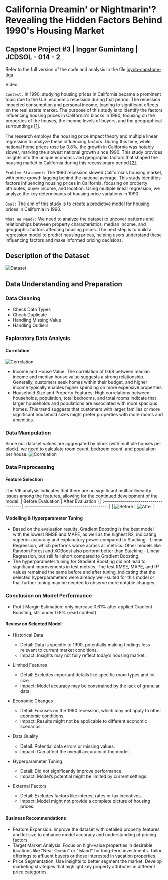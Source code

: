 # California Dreamin' or Nightmarin'? Revealing the Hidden Factors Behind 1990's Housing Market
## Capstone Project #3 | Inggar Gumintang | JCDSOL - 014 - 2
Refer to the full version of the code and analysis in the file [ipynb-capstone-tiga](https://github.com/inggargumintang/capstone-tiga-inggar/blob/main/capstone_tiga_inggar.ipynb)

Video: 

`Context:`
In 1990, studying housing prices in California became a prominent topic due to the U.S. economic recession during that period. The recession impacted consumption and personal income, leading to significant effects on the real estate market. The purpose of this study is to identify the factors influencing housing prices in California's blocks in 1990, focusing on the properties of the houses, the income levels of buyers, and the geographical surroundings [[1]](https://eudl.eu/pdf/10.4108/eai.18-11-2022.2327138).

The research employs the housing price impact theory and multiple linear regression to analyze these influencing factors. During this time, while national home prices rose by 0.8%, the growth in California was notably slower, marking the slowest national growth since 1990. This study provides insights into the unique economic and geographic factors that shaped the housing market in California during this recessionary period [[2]](https://www.ppic.org/wp-content/uploads/content/pubs/jtf/JTF_HousingMarketJTF.pdf).

`Problem Statement:`
The 1990 recession slowed California's housing market, with price growth lagging behind the national average. This study identifies factors influencing housing prices in California, focusing on property attributes, buyer income, and location. Using multiple linear regression, we analyze the key determinants of housing price variations in 1990.

`Goal:`
The aim of this study is to create a predictive model for housing prices in California in 1990.

`What We Need?:`
We need to analyze the dataset to uncover patterns and relationships between property characteristics, median income, and geographic factors affecting housing prices. The next step is to build a regression model to predict housing prices, helping users understand these influencing factors and make informed pricing decisions.

## Description of the Dataset
![Dataset](image/dataset.png)

## Data Understanding and Preparation
### Data Cleaning
- Check Data Types
- Check Duplicate
- Handling Missing Value
- Handling Outliers

### Exploratory Data Analysis
#### Correlation
![Correlation](image/correlation.png)
- Income and House Value: The correlation of 0.68 between median income and median house value suggests a strong relationship. Generally, customers seek homes within their budget, and higher income typically enables higher spending on more expensive properties.
- Household Size and Property Features: High correlations between households, population, total bedrooms, and total rooms indicate that larger households and populations are associated with more spacious homes. This trend suggests that customers with larger families or more significant household sizes might prefer properties with more rooms and amenities.

### Data Manipulation
Since our dataset values are aggregated by block (with multiple houses per block), we need to calculate room count, bedroom count, and population per house.
![Correlation](image/addColumn.png)

### Data Preprocessing
#### Feature Selection
The VIF analysis indicates that there are no significant multicollinearity issues among the features, allowing for the continued development of the model.
|                 Before Evaluation      |                    After Evaluation        |
| :------------------------------------: | :----------------------------------------: |
| ![Before](image/beforeVIF.png)         | ![After](image/afterVIF.png)               |

#### Modelling & Hyperparameter Tuning
- Based on the evaluation results, Gradient Boosting is the best model with the lowest RMSE and MAPE, as well as the highest R2, indicating superior accuracy and explanatory power compared to Stacking - Linear Regression, which performs worse across all metrics. Other models like Random Forest and XGBoost also perform better than Stacking - Linear Regression, but still fall short compared to Gradient Boosting.
- The hyperparameter tuning for Gradient Boosting did not lead to significant improvements in test metrics. The test RMSE, MAPE, and R² values remained the same before and after tuning, indicating that the selected hyperparameters were already well-suited for this model or that further tuning may be needed to observe more notable changes.

### Conclusion on Model Performance
- Profit Margin Estimation: only increase 0.61% after applied Gradient Boosting, still under 0.8% (read context)
#### Review on Selected Model
- Historical Data
    - Detail: Data is specific to 1990, potentially making findings less relevant to current market conditions.
    - Impact: Insights may not fully reflect today’s housing market.

- Limited Features
    - Detail: Excludes important details like specific room types and lot size.
    - Impact: Model accuracy may be constrained by the lack of granular data.

- Economic Changes
    - Detail: Focuses on the 1990 recession, which may not apply to other economic conditions.
    - Impact: Results might not be applicable to different economic scenarios.

- Data Quality
    - Detail: Potential data errors or missing values.
    - Impact: Can affect the overall accuracy of the model.

- Hyperparameter Tuning
    - Detail: Did not significantly improve performance.
    - Impact: Model’s potential might be limited by current settings.

- External Factors
    - Detail: Excludes factors like interest rates or tax incentives.
    - Impact: Model might not provide a complete picture of housing prices.

#### Business Recommendations
- Feature Expansion: Improve the dataset with detailed property features and lot size to enhance model accuracy and understanding of pricing factors.
- Target Market Analysis: Focus on high-value properties in desirable locations like "Near Ocean" or "Island" for long-term investments. Tailor offerings to affluent buyers or those interested in vacation properties.
- Price Segmentation: Use insights to better segment the market. Develop marketing strategies that highlight key property attributes in different price categories.
